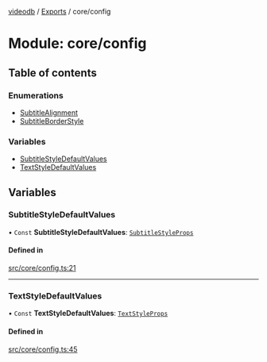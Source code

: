 [videodb](../README.md) / [Exports](../modules.md) / core/config

# Module: core/config

## Table of contents

### Enumerations

- [SubtitleAlignment](../enums/core_config.SubtitleAlignment.md)
- [SubtitleBorderStyle](../enums/core_config.SubtitleBorderStyle.md)

### Variables

- [SubtitleStyleDefaultValues](core_config.md#subtitlestyledefaultvalues)
- [TextStyleDefaultValues](core_config.md#textstyledefaultvalues)

## Variables

### SubtitleStyleDefaultValues

• `Const` **SubtitleStyleDefaultValues**: [`SubtitleStyleProps`](types_config.md#subtitlestyleprops)

#### Defined in

[src/core/config.ts:21](https://github.com/video-db/videodb-node/blob/4dc9a20/src/core/config.ts#L21)

___

### TextStyleDefaultValues

• `Const` **TextStyleDefaultValues**: [`TextStyleProps`](types_config.md#textstyleprops)

#### Defined in

[src/core/config.ts:45](https://github.com/video-db/videodb-node/blob/4dc9a20/src/core/config.ts#L45)
